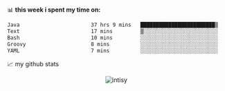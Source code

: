 📊 **this week i spent my time on:**
<!--START_SECTION:waka-->

```txt
Java                       37 hrs 9 mins   ████████████████████████▒   97.67 %
Text                       17 mins         ▒░░░░░░░░░░░░░░░░░░░░░░░░   00.76 %
Bash                       10 mins         ░░░░░░░░░░░░░░░░░░░░░░░░░   00.45 %
Groovy                     8 mins          ░░░░░░░░░░░░░░░░░░░░░░░░░   00.39 %
YAML                       7 mins          ░░░░░░░░░░░░░░░░░░░░░░░░░   00.35 %
```

<!--END_SECTION:waka-->


📈 my github stats

<p align="center"> <img src="https://github-readme-stats.vercel.app/api?username=intisy&show_icons=true&theme=gotham" alt="intisy" />





